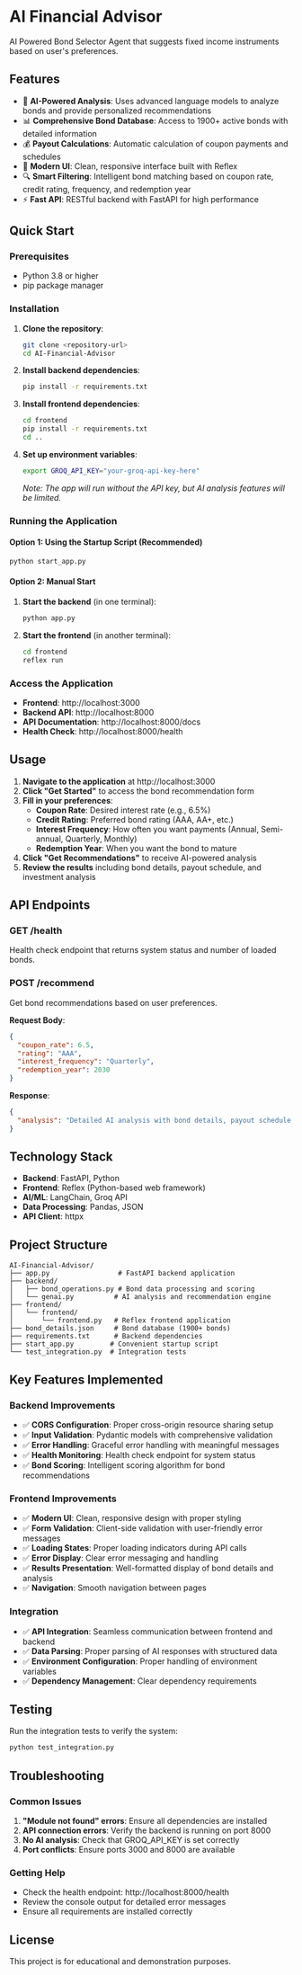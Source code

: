 # AI Financial Advisor

AI Powered Bond Selector Agent that suggests fixed income instruments based on user's preferences.

## Features

- 🤖 **AI-Powered Analysis**: Uses advanced language models to analyze bonds and provide personalized recommendations
- 📊 **Comprehensive Bond Database**: Access to 1900+ active bonds with detailed information
- 💰 **Payout Calculations**: Automatic calculation of coupon payments and schedules
- 🎨 **Modern UI**: Clean, responsive interface built with Reflex
- 🔍 **Smart Filtering**: Intelligent bond matching based on coupon rate, credit rating, frequency, and redemption year
- ⚡ **Fast API**: RESTful backend with FastAPI for high performance

## Quick Start

### Prerequisites

- Python 3.8 or higher
- pip package manager

### Installation

1. **Clone the repository**:
   ```bash
   git clone <repository-url>
   cd AI-Financial-Advisor
   ```

2. **Install backend dependencies**:
   ```bash
   pip install -r requirements.txt
   ```

3. **Install frontend dependencies**:
   ```bash
   cd frontend
   pip install -r requirements.txt
   cd ..
   ```

4. **Set up environment variables**:
   ```bash
   export GROQ_API_KEY="your-groq-api-key-here"
   ```
   *Note: The app will run without the API key, but AI analysis features will be limited.*

### Running the Application

#### Option 1: Using the Startup Script (Recommended)
```bash
python start_app.py
```

#### Option 2: Manual Start
1. **Start the backend** (in one terminal):
   ```bash
   python app.py
   ```

2. **Start the frontend** (in another terminal):
   ```bash
   cd frontend
   reflex run
   ```

### Access the Application

- **Frontend**: http://localhost:3000
- **Backend API**: http://localhost:8000
- **API Documentation**: http://localhost:8000/docs
- **Health Check**: http://localhost:8000/health

## Usage

1. **Navigate to the application** at http://localhost:3000
2. **Click "Get Started"** to access the bond recommendation form
3. **Fill in your preferences**:
   - **Coupon Rate**: Desired interest rate (e.g., 6.5%)
   - **Credit Rating**: Preferred bond rating (AAA, AA+, etc.)
   - **Interest Frequency**: How often you want payments (Annual, Semi-annual, Quarterly, Monthly)
   - **Redemption Year**: When you want the bond to mature
4. **Click "Get Recommendations"** to receive AI-powered analysis
5. **Review the results** including bond details, payout schedule, and investment analysis

## API Endpoints

### GET /health
Health check endpoint that returns system status and number of loaded bonds.

### POST /recommend
Get bond recommendations based on user preferences.

**Request Body**:
```json
{
  "coupon_rate": 6.5,
  "rating": "AAA",
  "interest_frequency": "Quarterly",
  "redemption_year": 2030
}
```

**Response**:
```json
{
  "analysis": "Detailed AI analysis with bond details, payout schedule, and recommendations"
}
```

## Technology Stack

- **Backend**: FastAPI, Python
- **Frontend**: Reflex (Python-based web framework)
- **AI/ML**: LangChain, Groq API
- **Data Processing**: Pandas, JSON
- **API Client**: httpx

## Project Structure

```
AI-Financial-Advisor/
├── app.py                 # FastAPI backend application
├── backend/
│   ├── bond_operations.py # Bond data processing and scoring
│   └── genai.py          # AI analysis and recommendation engine
├── frontend/
│   └── frontend/
│       └── frontend.py   # Reflex frontend application
├── bond_details.json     # Bond database (1900+ bonds)
├── requirements.txt      # Backend dependencies
├── start_app.py         # Convenient startup script
└── test_integration.py  # Integration tests

```

## Key Features Implemented

### Backend Improvements
- ✅ **CORS Configuration**: Proper cross-origin resource sharing setup
- ✅ **Input Validation**: Pydantic models with comprehensive validation
- ✅ **Error Handling**: Graceful error handling with meaningful messages
- ✅ **Health Monitoring**: Health check endpoint for system status
- ✅ **Bond Scoring**: Intelligent scoring algorithm for bond recommendations

### Frontend Improvements
- ✅ **Modern UI**: Clean, responsive design with proper styling
- ✅ **Form Validation**: Client-side validation with user-friendly error messages
- ✅ **Loading States**: Proper loading indicators during API calls
- ✅ **Error Display**: Clear error messaging and handling
- ✅ **Results Presentation**: Well-formatted display of bond details and analysis
- ✅ **Navigation**: Smooth navigation between pages

### Integration
- ✅ **API Integration**: Seamless communication between frontend and backend
- ✅ **Data Parsing**: Proper parsing of AI responses with structured data
- ✅ **Environment Configuration**: Proper handling of environment variables
- ✅ **Dependency Management**: Clear dependency requirements

## Testing

Run the integration tests to verify the system:

```bash
python test_integration.py
```

## Troubleshooting

### Common Issues

1. **"Module not found" errors**: Ensure all dependencies are installed
2. **API connection errors**: Verify the backend is running on port 8000
3. **No AI analysis**: Check that GROQ_API_KEY is set correctly
4. **Port conflicts**: Ensure ports 3000 and 8000 are available

### Getting Help

- Check the health endpoint: http://localhost:8000/health
- Review the console output for detailed error messages
- Ensure all requirements are installed correctly

## License

This project is for educational and demonstration purposes.

